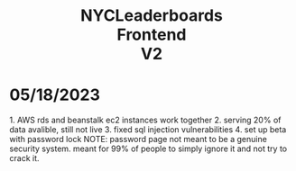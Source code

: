 <h1 align=center>NYCLeaderboards <br /> Frontend <br /> V2</h1>
<h1>05/18/2023</h1>
1. AWS rds and beanstalk ec2 instances work together 
2. serving 20% of data avalible, still not live
3. fixed sql injection vulnerabilities
4. set up beta with password lock
NOTE: password page not meant to be a genuine security system. meant for 99% of people to simply ignore it and not try to crack it.
